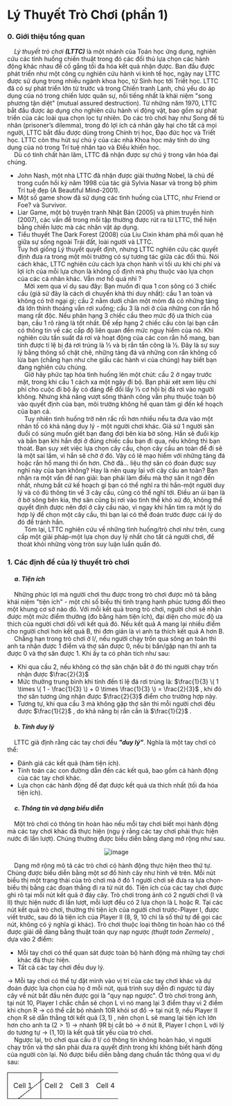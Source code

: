 # Lý Thuyết Trò Chơi (phần 1) 
### 0. Giới thiệu tổng quan <br>
&nbsp;&nbsp;&nbsp;&nbsp;*Lý thuyết trò chơi* ***(LTTC)*** là một nhánh của Toán học ứng dụng, nghiên cứu các tình huống chiến thuật trong đó các đối thủ lựa chọn các hành động khác nhau để cố gắng tối đa hóa kết quả nhận được. Ban đầu được phát triển như một công cụ nghiên cứu hành vi kinh tế học, ngày nay LTTC được sử dụng trong nhiều ngành khoa học, từ Sinh học tới Triết học. LTTC đã có sự phát triển lớn từ trước và trong Chiến tranh Lạnh, chủ yếu do áp dụng của nó trong chiến lược quân sự, nổi tiếng nhất là khái niệm "song phương tận diệt" (mutual assured destruction). Từ những năm 1970, LTTC bắt đầu được áp dụng cho nghiên cứu hành vi động vật, bao gồm sự phát triển của các loài qua chọn lọc tự nhiên. Do các trò chơi hay như Song đề tù nhân (prisoner’s dilemma), trong đó lợi ích cá nhân gây hại cho tất cả mọi người, LTTC bắt đầu được dùng trong Chính trị học, Đạo đức học và Triết học. LTTC còn thu hút sự chú ý của các nhà Khoa học máy tính do ứng dụng của nó trong Trí tuệ nhân tạo và Điều khiển học. <br>
&nbsp;&nbsp;&nbsp;&nbsp;Dù có tính chất hàn lâm, LTTC đã nhận được sự chú ý trong văn hóa đại chúng. <br>
-   John Nash, một nhà LTTC đã nhận được giải thưởng Nobel, là chủ đề trong cuốn hồi ký năm 1998 của tác giả Sylvia Nasar và trong bộ phim Trí tuệ đẹp (A Beautiful Mind-2001). 
-   Một số game show đã sử dụng các tình huống của LTTC, như Friend or Foe? và Survivor.
-   Liar Game, một bộ truyện tranh Nhật Bản (2005) và phim truyền hình (2007), các vấn đề trong mỗi tập thường được rút ra từ LTTC, thể hiện bằng chiến lược mà các nhân vật áp dụng.
-   Tiểu thuyết The Dark Forest (2008) của Liu Cixin khám phá mối quan hệ giữa sự sống ngoài Trái đất, loài người và LTTC. <br>
Tuy hơi giống Lý thuyết quyết định, nhưng LTTC nghiên cứu các quyết định đưa ra trong một môi trường có sự tương tác giữa các đối thủ. Nói cách khác, LTTC nghiên cứu cách lựa chọn hành vi tối ưu khi chi phí và lợi ích của mỗi lựa chọn là không cố định mà phụ thuộc vào lựa chọn của các cá nhân khác. Vẫn mơ hồ quá nhỉ ? <br>
&nbsp;&nbsp;&nbsp;&nbsp;Mời xem qua ví dụ sau đây: Bạn muốn đi qua 1 con sông có 3 chiếc cầu (giả sử đây là cách di chuyển khả thi duy nhất): cầu 1 an toàn và không có trở ngại gì; cầu 2 nằm dưới chân một mỏm đá có những tảng đá lớn thỉnh thoảng vẫn rơi xuống; cầu 3 là nơi ở của những con rắn hổ mang rất độc. Nếu phân hạng 3 chiếc cầu theo mức độ ưa thích của bạn, cầu 1 rõ ràng là tốt nhất. Để xếp hạng 2 chiếc cầu còn lại bạn cần có thông tin về các cấp độ liên quan đến mức nguy hiểm của nó. Khi nghiên cứu tần suất đá rơi và hoạt động của các con rắn hổ mang, bạn tính được tỉ lệ bị đá rơi trúng là ⅓ và bị rắn tấn công là ½. Đây là sự suy lý bằng thông số chặt chẽ, những tảng đá và những con rắn không cố lừa bạn (chẳng hạn như che giấu các hành vi của chúng) hay biết bạn đang nghiên cứu chúng. <br>
&nbsp;&nbsp;&nbsp;&nbsp;Giờ hãy phức tạp hóa tình huống lên một chút: cầu 2 ở ngay trước mặt, trong khi cầu 1 cách xa một ngày đi bộ. Bạn phải xét xem liệu chi phí cho cuộc đi bộ ấy có đáng để đổi lấy ⅓ cơ hội bị đá rơi vào người không. Nhưng khả năng vượt sông thành công vẫn phụ thuộc toàn bộ vào quyết định của bạn, môi trường không hề quan tâm gì đến kế hoạch của bạn cả. <br>
&nbsp;&nbsp;&nbsp;&nbsp;Tuy nhiên tình huống trở nên rắc rối hơn nhiều nếu ta đưa vào một nhân tố có khả năng duy lý - một người chơi khác. Giả sử 1 người săn đuổi có súng muốn giết bạn đang đợi bên kia bờ sông. Hắn sẽ đuổi kịp và bắn bạn khi hắn đợi ở đúng chiếc cầu bạn đi qua, nếu không thì bạn thoát. Bạn suy xét việc lựa chọn cây cầu, chọn cây cầu an toàn để đi sẽ là một sai lầm, vì hắn sẽ chờ ở đó. Vậy có lẽ mạo hiểm với những tảng đá hoặc rắn hổ mang thì ổn hơn. Chờ đã... liệu thợ săn có đoán được suy nghĩ này của bạn không? Hay là nên quay lại với cây cầu an toàn? Bạn nhận ra một vấn đề nan giải: bạn phải làm điều mà thợ săn ít ngờ đến nhất, nhưng bất cứ kế hoạch gì bạn có thể nghĩ ra thì hắn-một người duy lý và có đủ thông tin về 3 cây cầu, cũng có thể nghĩ tới. Điều an ủi bạn là ở bờ sông bên kia, thợ săn cũng bị rơi vào tình thế khó xử đó, không thể quyết định được nên đợi ở cây cầu nào, vì ngay khi hắn tìm ra một lý do hợp lý để chọn một cây cầu, thì bạn lại có thể đoán trước được cái lý do đó để tránh hắn. <br>
&nbsp;&nbsp;&nbsp;&nbsp;Tóm lại, LTTC nghiên cứu về những tình huống/trò chơi như trên, cung cấp một giải pháp-một lựa chọn duy lý nhất cho tất cả người chơi, để thoát khỏi những vòng tròn suy luận luẩn quẩn đó. <br>
### 1. Các định đề của lý thuyết trò chơi
#### &nbsp;&nbsp;&nbsp;&nbsp; *a. Tiện ích* 
&nbsp;&nbsp;&nbsp;&nbsp;Những phúc lợi mà người chơi thu được trong trò chơi được mô tả bằng khái niệm "tiện ích" - một chỉ số biểu thị tình trạng hạnh phúc tương đối theo một khung cơ sở nào đó. Với mỗi kết quả trong trò chơi, người chơi sẽ nhận được một mức điểm thưởng (đo bằng hàm tiện ích), đại diện cho mức độ ưa thích của người chơi đối với kết quả đó. Nếu kết quả A mang lại nhiều điểm cho người chơi hơn kết quả B, thì đơn giản là vì anh ta thích kết quả A hơn B. 
&nbsp;&nbsp;&nbsp;&nbsp;Chẳng hạn trong trò chơi ở I/, nếu người chạy trốn qua sông an toàn thì anh ta nhận được 1 điểm và thợ săn được 0, nếu bị bắn/gặp nạn thì anh ta được 0 và thợ săn được 1. Khi ấy ta có phân tích như sau: <br>
-	Khi qua cầu 2, nếu không có thợ săn chặn bắt ở đó thì người chạy trốn nhận được $\frac{2}{3}$  
-	Mức thưởng trung bình khi tính đến tỉ lệ đá rơi trúng là: $\frac{1}{3} \( 1 \times \( 1 - \frac{1}{3} \) + 0 \times \frac{1}{3} \) = \frac{2}{3}$ , khi đó thợ săn tương ứng nhận được $\frac{2}{3}$ điểm cho trường hợp này. 
-	Tương tự, khi qua cầu 3 mà không gặp thợ săn thì mỗi người chơi đều được $\frac{1}{2}$ , do khả năng bị rắn cắn là $\frac{1}{2}$ .
#### &nbsp;&nbsp;&nbsp;&nbsp; *b. Tính duy lý* 
&nbsp;&nbsp;&nbsp;&nbsp;LTTC giả định rằng các tay chơi đều ***"duy lý"***. Nghĩa là một tay chơi có thể: 
- Đánh giá các kết quả (hàm tiện ích). <br>
- Tính toán các con đường dẫn đến các kết quả, bao gồm cả hành động của các tay chơi khác. <br>
- Lựa chọn các hành động để đạt được kết quả ưa thích nhất (tối đa hóa tiện ích). <br>
#### &nbsp;&nbsp;&nbsp;&nbsp; *c. Thông tin và dạng biểu diễn*
&nbsp;&nbsp;&nbsp;&nbsp;Một trò chơi có thông tin hoàn hảo nếu mỗi tay chơi biết mọi hành động mà các tay chơi khác đã thực hiện (ngụ ý rằng các tay chơi phải thực hiện nước đi lần lượt). Chúng thường được biểu diễn bằng dạng mở rộng như sau.
<div align="center">
  
![image](https://github.com/MustardLawyer1995/LTTC-LTTCKH/assets/156400720/8c1c7797-2764-4592-b21b-54922df32ef1)
</div>

&nbsp;&nbsp;&nbsp;&nbsp;Dạng mở rộng mô tả các trò chơi có hành động thực hiện theo thứ tự. Chúng được biểu diễn bằng một sơ đồ hình cây như hình vẽ trên. Mỗi nút biểu thị một trạng thái của trò chơi mà ở đó 1 người chơi sẽ đưa ra lựa chọn-biểu thị bằng các đoạn thẳng đi ra từ nút đó. Tiện ích của các tay chơi được ghi rõ tại mỗi nút kết quả ở đáy cây.
Trò chơi trong ảnh có 2 người chơi (I và II) thực hiện nước đi lần lượt, mỗi lượt đều có 2 lựa chọn là L hoặc R. Tại các nút kết quả trò chơi, thường thì tiện ích của người chơi trước-Player I, được viết trước, sau đó là tiện ích của Player II (8, 9, 10 chỉ là số thứ tự để gọi các nút, không có ý nghĩa gì khác). Trò chơi thuộc loại thông tin hoàn hảo có thể được giải dễ dàng bằng thuật toán quy nạp ngược *(thuật toán Zermelo)* , dựa vào 2 điểm: <br>
- Mỗi tay chơi có thể quan sát được toàn bộ hành động mà những tay chơi khác đã thực hiện. <br>
- Tất cả các tay chơi đều duy lý. <br>

$\longrightarrow$ Mỗi tay chơi có thể tự đặt mình vào vị trí của các tay chơi khác và dự đoán được lựa chọn của họ ở mỗi nút, quá trình suy diễn đi ngược từ đáy cây về nút bắt đầu nên được gọi là "quy nạp ngược". Ở trò chơi trong ảnh, tại nút 10, Player I chắc chắn sẽ chọn L vì nó mang lại 3 điểm thay vì 2 điểm khi chọn R $\longrightarrow$ có thể cắt bỏ nhánh 10R khỏi sơ đồ $\longrightarrow$ tại nút 9, nếu Player II chọn R sẽ dẫn thẳng tới kết quả $(3,1)$ , nên chọn L sẽ mang lại tiện ích lớn hơn cho anh ta $(2>1)$ $\longrightarrow$ nhánh 9R bị cắt bỏ $\longrightarrow$ ở nút 8, Player I chọn L với lý do tương tự $\longrightarrow$ $(1,10)$ là kết quả tất yếu của trò chơi. <br>
&nbsp;&nbsp;&nbsp;&nbsp;Ngược lại, trò chơi qua cầu ở I/ có thông tin không hoàn hảo, vì người chạy trốn và thợ săn phải đưa ra quyết định trong khi không biết hành động của người còn lại. Nó được biểu diễn bằng dạng chuẩn tắc thông qua ví dụ sau: <br>

<div align="center">
<table style="border-collapse: collapse;">
  <tr>
    <td style="border: 1px solid black; position: relative; width: 60px; height: 60px;">
      <div style="position: absolute; width: 100%; height: 100%; background: linear-gradient(to bottom right, transparent calc(50% - 1px), black calc(50% - 1px), black 50%, transparent 50%);"></div>
      <div style="position: relative; z-index: 2; padding: 5px;">
        Cell 1
      </div>
    </td>
    <!-- More cells with similar inline styling -->
    <td style="/* ... */">Cell 2</td>
    <td style="/* ... */">Cell 3</td>
    <td style="/* ... */">Cell 4</td>
  </tr>
  <!-- More rows with inline styling -->
  <tr>
    <!-- ... -->
  </tr>
  <!-- ... -->
</table>

</div>

















